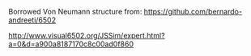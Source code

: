 Borrowed Von Neumann structure from: https://github.com/bernardo-andreeti/6502

http://www.visual6502.org/JSSim/expert.html?a=0&d=a900a8187170c8c00ad0f860
